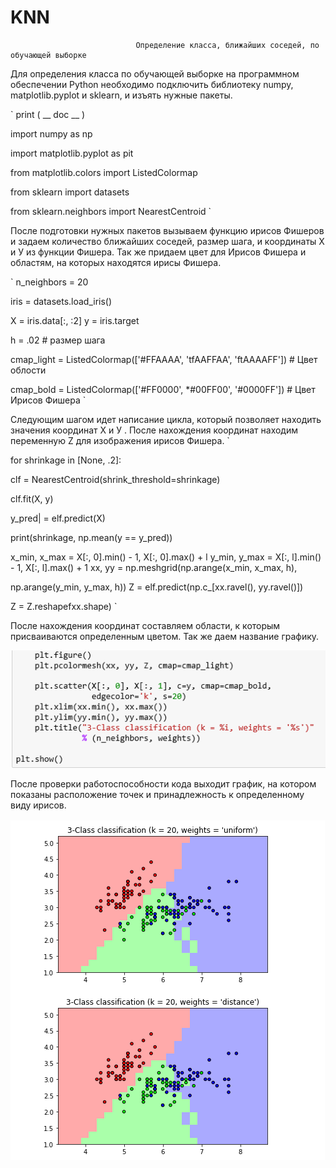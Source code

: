 # KNN
                                Определение класса, ближайших соседей, по обучающей выборке

Для определения класса по обучающей выборке на программном обеспечении Python необходимо подключить библиотеку numpy, matplotlib.pyplot и sklearn, и изъять нужные пакеты. 

`
print ( __ doc __ )

import  numpy as np

import matplotlib.pyplot as  pit

from matplotlib.colors import  ListedColormap

from sklearn import datasets

from sklearn.neighbors import NearestCentroid
`

После подготовки нужных пакетов вызываем функцию ирисов Фишеров и задаем количество ближайших соседей, размер шага, и координаты Х и У из функции Фишера.  Так же придаем цвет для Ирисов Фишера и областям, на которых находятся  ирисы Фишера.

`
n_neighbors = 20

iris = datasets.load_iris()

X = iris.data[:,   :2] у = iris.target

h =  .02    # размер шага

cmap_light  =  ListedColormap(['#FFAAAA',   'tfAAFFAA',   'ftAAAAFF'])  # Цвет облости 

cmap_bold =  ListedColormap(['#FF0000',   *#00FF00',   '#0000FF'])    # Цвет Ирисов Фишера
`

Следующим шагом идет написание цикла, который позволяет находить значения координат Х и У . После нахождения координат находим переменную Z для изображения ирисов Фишера.
`

for shrinkage in  [None,   .2]:

clf = NearestCentroid(shrink_threshold=shrinkage)

clf.fit(X,  y)

y_pred| = elf.predict(X)

print(shrinkage,  np.mean(y == y_pred))

x_min, x_max = X[:, 0].min() - 1, X[:, 0].max() + l y_min, y_max = X[:, l].min() - 1, X[:, l].max() + 1 xx,  yy = 
np.meshgrid(np.arange(x_min,  x_max,  h),

np.arange(y_min,  y_max,  h)) Z = elf.predict(np.c_[xx.ravel(),  yy.ravel()])

Z =  Z.reshapefxx.shape)
`

После нахождения  координат составляем области, к которым присваиваются определенным цветом. Так же даем название графику.

![](https://raw.githubusercontent.com/Vladbaranov/KNN/master/4.png)

После проверки работоспособности кода выходит график, на котором показаны расположение точек и принадлежность  к определенному виду  ирисов.


![](https://raw.githubusercontent.com/Vladbaranov/KNN/master/5.1.png)
